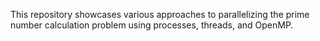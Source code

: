This repository showcases various approaches to parallelizing the prime number calculation problem using processes, threads, and OpenMP.
